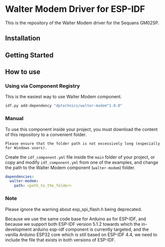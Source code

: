 # Walter Modem Driver for ESP-IDF

This is the repository of the Walter Modem driver for the Sequans GM02SP.

## Installation

## Getting Started

## How to use

### Using via Component Registry

This is the easiest way to use Walter Modem component.

```bash
idf.py add-dependency "dptechnics/walter-modem^1.0.0" 
```

### Manual

To use this component inside your project, you must download the content of this repository to a convenient folder.

    Please ensure that the folder path is not excessively long (especially for Windows users).

Create the `idf_component.yml` file inside the `main` folder of your project,
or copy and modify `idf_component.yml` from one of the examples,
and change the path to the Walter Modem component (`walter-modem`) folder.

```yml
dependencies:
  walter-modem:
    path: <path_to_the_folder>
```

### Note

Please ignore the warning about esp_spi_flash.h being deprecated.

Because we use the same code base for Arduino as for ESP-IDF,
and because we support both ESP-IDF version 5.1.2 towards which the in-development
arduino esp-idf component is currently targeted, and the vanilla
Arduino ESP32 core which is still based on ESP-IDF 4.4,
we need to include the file that exists in both versions of ESP-IDF.
